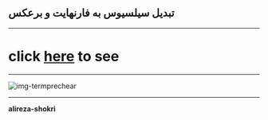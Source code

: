 ## تبدیل سیلسیوس به فارنهایت و برعکس

---

# click [here](https://alireza-shokri.github.io/Celsius-to-Fahrenheit-and-vice-versa-/) to see

---

![img-termprechear](https://blog.faradars.org/wp-content/uploads/2019/05/What-is-Fahrenheit.jpg)

---
**alireza-shokri**
